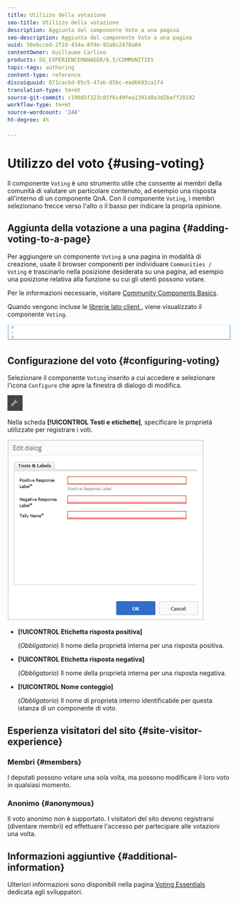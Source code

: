 ```yaml
---
title: Utilizzo della votazione
seo-title: Utilizzo della votazione
description: Aggiunta del componente Voto a una pagina
seo-description: Aggiunta del componente Voto a una pagina
uuid: 56e6cced-2f2d-434a-8fde-92a6c2478a04
contentOwner: Guillaume Carlino
products: SG_EXPERIENCEMANAGER/6.5/COMMUNITIES
topic-tags: authoring
content-type: reference
discoiquuid: 071cac6d-05c5-47ab-85bc-ead6693ca1f4
translation-type: tm+mt
source-git-commit: c190d5f223c85f6c49fea1391d8a3d2baff20192
workflow-type: tm+mt
source-wordcount: '244'
ht-degree: 4%

---
```



# Utilizzo del voto {#using-voting}

Il componente `Voting` è uno strumento utile che consente ai membri della comunità di valutare un particolare contenuto, ad esempio una risposta all&#39;interno di un componente QnA. Con il componente `Voting`, i membri selezionano frecce verso l&#39;alto o il basso per indicare la propria opinione.

## Aggiunta della votazione a una pagina {#adding-voting-to-a-page}

Per aggiungere un componente `Voting` a una pagina in modalità di creazione, usate il browser componenti per individuare `Communities / Voting` e trascinarlo nella posizione desiderata su una pagina, ad esempio una posizione relativa alla funzione su cui gli utenti possono votare.

Per le informazioni necessarie, visitare [Community Components Basics](basics.md).

Quando vengono incluse le [librerie lato client ](essentials-voting.md#essentials-for-client-side), viene visualizzato il componente `Voting`.

![componente di voto](assets/voting-component.png)

## Configurazione del voto {#configuring-voting}

Selezionare il componente `Voting` inserito a cui accedere e selezionare l&#39;icona `Configure` che apre la finestra di dialogo di modifica.

![configure](assets/configure-new.png)

Nella scheda **[!UICONTROL Testi e etichette]**, specificare le proprietà utilizzate per registrare i voti.

![etichetta di voto](assets/voting-label.png)

* **[!UICONTROL Etichetta risposta positiva]**

   (*Obbligatorio*) Il nome della proprietà interna per una risposta positiva.

* **[!UICONTROL Etichetta risposta negativa]**

   (*Obbligatorio*) Il nome della proprietà interna per una risposta negativa.

* **[!UICONTROL Nome conteggio]**

   (*Obbligatorio*) Il nome di proprietà interno identificabile per questa istanza di un componente di voto.

## Esperienza visitatori del sito {#site-visitor-experience}

### Membri {#members}

I deputati possono votare una sola volta, ma possono modificare il loro voto in qualsiasi momento.

### Anonimo {#anonymous}

Il voto anonimo non è supportato. I visitatori del sito devono registrarsi (diventare membri) ed effettuare l&#39;accesso per partecipare alle votazioni una volta.

## Informazioni aggiuntive {#additional-information}

Ulteriori informazioni sono disponibili nella pagina [Voting Essentials](essentials-voting.md) dedicata agli sviluppatori.
